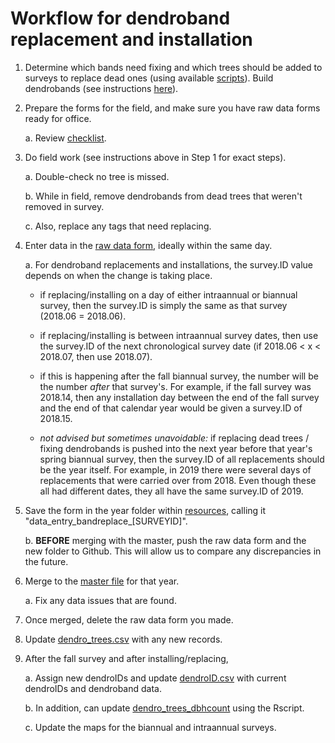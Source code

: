 # Workflow for dendroband replacement and installation

1. Determine which bands need fixing and which trees should be added to surveys to replace dead ones (using available [scripts](https://github.com/SCBI-ForestGEO/Dendrobands/tree/master/Rscripts/survey_forms)). Build dendrobands (see instructions [here](https://github.com/SCBI-ForestGEO/Dendrobands/blob/master/resources/how_to_make_dendrobands.docx)).

2. Prepare the forms for the field, and make sure you have raw data forms ready for office.

    a. Review [checklist](https://github.com/SCBI-ForestGEO/Dendrobands/tree/master/resources/field_forms).

3. Do field work (see instructions above in Step 1 for exact steps).

    a. Double-check no tree is missed.
    
    b. While in field, remove dendrobands from dead trees that weren't removed in survey.
    
    c. Also, replace any tags that need replacing.

4. Enter data in the [raw data form](https://github.com/SCBI-ForestGEO/Dendrobands/tree/master/resources/raw_data), ideally within the same day.
    
    a. For dendroband replacements and installations, the survey.ID value depends on when the change is taking place.
    
    - if replacing/installing on a day of either intraannual or biannual survey, then the survey.ID is simply the same as that survey (2018.06 = 2018.06).
    
    - if replacing/installing is between intraannual survey dates, then use the survey.ID of the next chronological survey date (if 2018.06 < x < 2018.07, then use 2018.07).
    
    - if this is happening after the fall biannual survey, the number will be the number *after* that survey's. For example, if the fall survey was 2018.14, then any installation day between the end of the fall survey and the end of that calendar year would be given a survey.ID of 2018.15.
    
    - *not advised but sometimes unavoidable:* if replacing dead trees / fixing dendrobands is pushed into the next year before that year's spring biannual survey, then the survey.ID of all replacements should be the year itself. For example, in 2019 there were several days of replacements that were carried over from 2018. Even though these all had different dates, they all have the same survey.ID of 2019.

5. Save the form in the year folder within [resources](https://github.com/SCBI-ForestGEO/Dendrobands/tree/master/resources/raw_data), calling it "data_entry_bandreplace_[SURVEYID]".
    
    b. **BEFORE** merging with the master, push the raw data form and the new folder to Github. This will allow us to compare any discrepancies in the future.

6. Merge to the [master file](https://github.com/SCBI-ForestGEO/Dendrobands/tree/master/data) for that year.
      
    a. Fix any data issues that are found.

7. Once merged, delete the raw data form you made.
 
8. Update [dendro_trees.csv](https://github.com/SCBI-ForestGEO/Dendrobands/blob/master/data/dendro_trees.csv) with any new records.

9. After the fall survey and after installing/replacing,
    
    a. Assign new dendroIDs and update [dendroID.csv](https://github.com/SCBI-ForestGEO/Dendrobands/blob/master/data/dendroID.csv) with current dendroIDs and dendroband data.

    b. In addition, can update [dendro_trees_dbhcount](https://github.com/SCBI-ForestGEO/Dendrobands/tree/master/results/dendro_trees_dbhcount) using the Rscript.
    
    c. Update the maps for the biannual and intraannual surveys.
